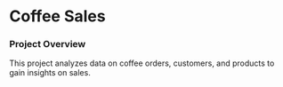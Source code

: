# Coffee Sales

### Project Overview
This project analyzes data on coffee orders, customers, and products to gain insights on sales.


